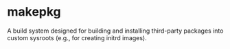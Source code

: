 # makepkg

A build system designed for building and installing third-party packages into custom sysroots (e.g., for creating initrd images).
